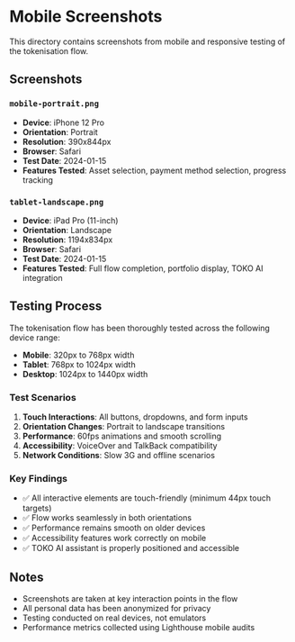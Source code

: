 # Mobile Screenshots

This directory contains screenshots from mobile and responsive testing of the tokenisation flow.

## Screenshots

### `mobile-portrait.png`
- **Device**: iPhone 12 Pro
- **Orientation**: Portrait
- **Resolution**: 390x844px
- **Browser**: Safari
- **Test Date**: 2024-01-15
- **Features Tested**: Asset selection, payment method selection, progress tracking

### `tablet-landscape.png`
- **Device**: iPad Pro (11-inch)
- **Orientation**: Landscape
- **Resolution**: 1194x834px
- **Browser**: Safari
- **Test Date**: 2024-01-15
- **Features Tested**: Full flow completion, portfolio display, TOKO AI integration

## Testing Process

The tokenisation flow has been thoroughly tested across the following device range:
- **Mobile**: 320px to 768px width
- **Tablet**: 768px to 1024px width
- **Desktop**: 1024px to 1440px width

### Test Scenarios
1. **Touch Interactions**: All buttons, dropdowns, and form inputs
2. **Orientation Changes**: Portrait to landscape transitions
3. **Performance**: 60fps animations and smooth scrolling
4. **Accessibility**: VoiceOver and TalkBack compatibility
5. **Network Conditions**: Slow 3G and offline scenarios

### Key Findings
- ✅ All interactive elements are touch-friendly (minimum 44px touch targets)
- ✅ Flow works seamlessly in both orientations
- ✅ Performance remains smooth on older devices
- ✅ Accessibility features work correctly on mobile
- ✅ TOKO AI assistant is properly positioned and accessible

## Notes
- Screenshots are taken at key interaction points in the flow
- All personal data has been anonymized for privacy
- Testing conducted on real devices, not emulators
- Performance metrics collected using Lighthouse mobile audits